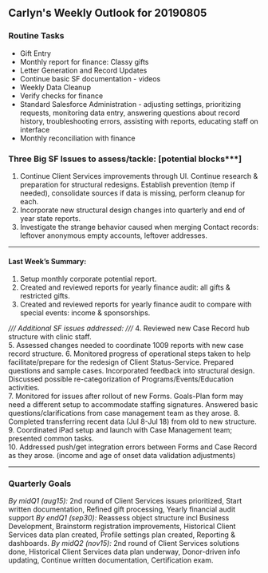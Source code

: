 ## Carlyn's Weekly Outlook for 20190805
### Routine Tasks
* Gift Entry
* Monthly report for finance: Classy gifts
* Letter Generation and Record Updates
* Continue basic SF documentation - videos
* Weekly Data Cleanup
* Verify checks for finance
* Standard Salesforce Administration - adjusting settings, prioritizing requests, monitoring data entry, answering questions about record history, troubleshooting errors, assisting with reports, educating staff on interface
* Monthly reconciliation with finance

### Three Big SF Issues to assess/tackle: [potential blocks***]
1. Continue Client Services improvements through UI.  Continue research & preparation for structural redesigns.  Establish prevention (temp if needed), consolidate sources if data is missing, perform cleanup for each.
2. Incorporate new structural design changes into quarterly and end of year state reports.  
3. Investigate the strange behavior caused when merging Contact records: leftover anonymous empty accounts, leftover addresses. 

- - - -
#### Last Week’s Summary:
1. Setup monthly corporate potential report.  
2. Created and reviewed reports for yearly finance audit: all gifts & restricted gifts.  
3. Created and reviewed reports for yearly finance audit to compare with special events: income & sponsorships.  

*/// Additional SF issues addressed: ///*
4. Reviewed new Case Record hub structure with clinic staff.  
5. Assessed changes needed to coordinate 1009 reports with new case record structure. 
6. Monitored progress of operational steps taken to help facilitate/prepare for the redesign of Client Status-Service.   Prepared questions and sample cases.  Incorporated feedback into structural design.  Discussed possible re-categorization of Programs/Events/Education activities.  
7. Monitored for issues after rollout of new Forms.   Goals-Plan form may need a different setup to accommodate staffing signatures.  Answered basic questions/clarifications from case management team as they arose.
8. Completed transferring recent data (Jul 8-Jul 18) from old to new structure.
9. Coordinated iPad setup and launch with Case Management team; presented common tasks.  
10. Addressed push/get integration errors between Forms and Case Record as they arose.  (income and age of onset data validation adjustments)

- - - -
### Quarterly Goals
*By midQ1 (aug15):* 2nd round of Client Services issues prioritized, Start written documentation, Refined gift processing, Yearly financial audit support
*By endQ1 (sep30):* Reassess object structure incl Business Development, Brainstorm registration improvements, Historical Client Services data plan created, Profile settings plan created, Reporting & dashboards.
*By midQ2 (nov15):* 2nd round of Client Services solutions done, Historical Client Services data plan underway, Donor-driven info updating, Continue written documentation, Certification exam.